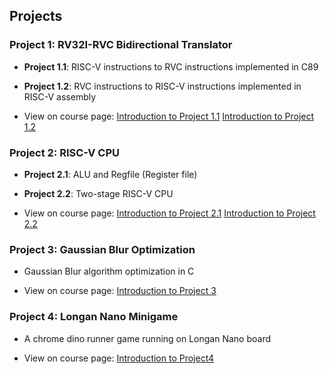 ## Projects

### Project 1: RV32I-RVC Bidirectional Translator

- **Project 1.1**: RISC-V instructions to RVC instructions implemented in C89
- **Project 1.2**: RVC instructions to RISC-V instructions implemented in RISC-V assembly

- View on course page: [Introduction to Project 1.1](https://robotics.shanghaitech.edu.cn/courses/ca/22s/projects/1.1/)    [Introduction to Project 1.2](https://robotics.shanghaitech.edu.cn/courses/ca/22s/projects/1.2/)  

### Project 2: RISC-V CPU

- **Project 2.1**: ALU and Regfile (Register file)
- **Project 2.2**: Two-stage RISC-V CPU

- View on course page: [Introduction to Project 2.1](https://robotics.shanghaitech.edu.cn/courses/ca/22s/projects/2.1/)  [Introduction to Project 2.2](https://robotics.shanghaitech.edu.cn/courses/ca/22s/projects/2.2/) 

### Project 3: Gaussian Blur Optimization

- Gaussian Blur algorithm optimization in C

- View on course page: [Introduction to Project 3](https://robotics.shanghaitech.edu.cn/courses/ca/22s/projects/3/)

### Project 4: Longan Nano Minigame

- A chrome dino runner game running on Longan Nano board

- View on course page: [Introduction to Project4](https://robotics.shanghaitech.edu.cn/courses/ca/22s/projects/4/)

